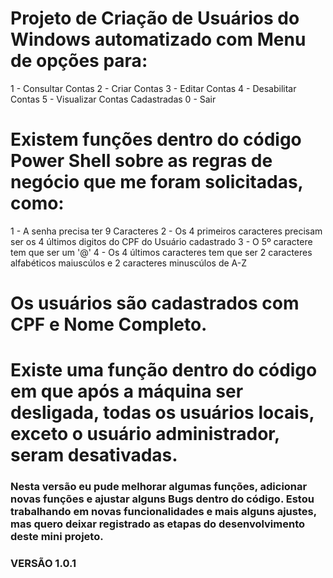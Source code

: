 # Projeto de Criação de Usuários do Windows automatizado com Menu de opções para: 

1 - Consultar Contas
2 - Criar Contas
3 - Editar Contas
4 - Desabilitar Contas
5 - Visualizar Contas Cadastradas
0 - Sair

# Existem funções dentro do código Power Shell sobre as regras de negócio que me foram solicitadas, como:

1 - A senha precisa ter 9 Caracteres
2 - Os 4 primeiros caracteres precisam ser os 4 últimos digitos do CPF do Usuário cadastrado
3 - O 5º caractere tem que ser um '@'
4 - Os 4 últimos caracteres tem que ser 2 caracteres alfabéticos maiuscúlos e 2 caracteres minuscúlos de A-Z 

# Os usuários são cadastrados com CPF e Nome Completo.
# Existe uma função dentro do código em que após a máquina ser desligada, todas os usuários locais, exceto o usuário administrador, seram desativadas.

### Nesta versão eu pude melhorar algumas funções, adicionar novas funções e ajustar alguns Bugs dentro do código. Estou trabalhando em novas funcionalidades e mais alguns ajustes, mas quero deixar registrado as etapas do desenvolvimento deste mini projeto.

### VERSÃO 1.0.1
